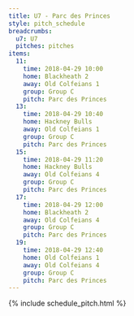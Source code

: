 ```yaml
---
title: U7 - Parc des Princes
style: pitch_schedule
breadcrumbs:
  u7: U7
  pitches: pitches
items:
  11:
    time: 2018-04-29 10:00
    home: Blackheath 2
    away: Old Colfeians 1
    group: Group C
    pitch: Parc des Princes
  13:
    time: 2018-04-29 10:40
    home: Hackney Bulls
    away: Old Colfeians 1
    group: Group C
    pitch: Parc des Princes
  15:
    time: 2018-04-29 11:20
    home: Hackney Bulls
    away: Old Colfeians 4
    group: Group C
    pitch: Parc des Princes
  17:
    time: 2018-04-29 12:00
    home: Blackheath 2
    away: Old Colfeians 4
    group: Group C
    pitch: Parc des Princes
  19:
    time: 2018-04-29 12:40
    home: Old Colfeians 1
    away: Old Colfeians 4
    group: Group C
    pitch: Parc des Princes
---
```


{% include schedule_pitch.html %}
